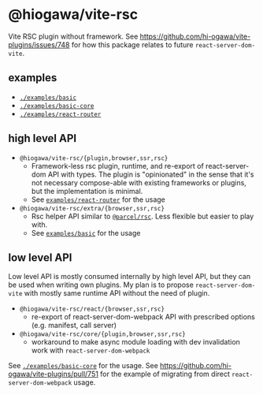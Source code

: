 # @hiogawa/vite-rsc

Vite RSC plugin without framework. See https://github.com/hi-ogawa/vite-plugins/issues/748 for how this package relates to future `react-server-dom-vite`.

## examples

- [`./examples/basic`](./examples/basic)
- [`./examples/basic-core`](./examples/basic-core)
- [`./examples/react-router`](./examples/react-router)

## high level API

- `@hiogawa/vite-rsc/{plugin,browser,ssr,rsc}`
  - Framework-less rsc plugin, runtime, and re-export of react-server-dom API with types. The plugin is "opinionated" in the sense that it's not necessary compose-able with existing frameworks or plugins, but the implementation is minimal.
  - See [`examples/react-router`](./examples/react-router) for the usage
- `@hiogawa/vite-rsc/extra/{browser,ssr,rsc}`
  - Rsc helper API similar to [`@parcel/rsc`](https://parceljs.org/recipes/rsc). Less flexible but easier to play with.
  - See [`examples/basic`](./examples/basic) for the usage

## low level API

Low level API is mostly consumed internally by high level API, but they can be used when writing own plugins. My plan is to propose `react-server-dom-vite` with mostly same runtime API without the need of plugin.

- `@hiogawa/vite-rsc/react/{browser,ssr,rsc}`
  - re-export of react-server-dom-webpack API with prescribed options (e.g. manifest, call server)
- `@hiogawa/vite-rsc/core/{plugin,browser,ssr,rsc}`
  - workaround to make async module loading with dev invalidation work with `react-server-dom-webpack`

See [`./examples/basic-core`](./examples/basic-core) for the usage. See https://github.com/hi-ogawa/vite-plugins/pull/751 for the example of migrating from direct `react-server-dom-webpack` usage.
